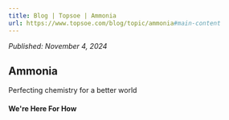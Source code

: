 ```yaml
---
title: Blog | Topsoe | Ammonia
url: https://www.topsoe.com/blog/topic/ammonia#main-content
---
```


*Published: November 4, 2024*

## Ammonia

Perfecting chemistry for a better world

#### We're Here For How